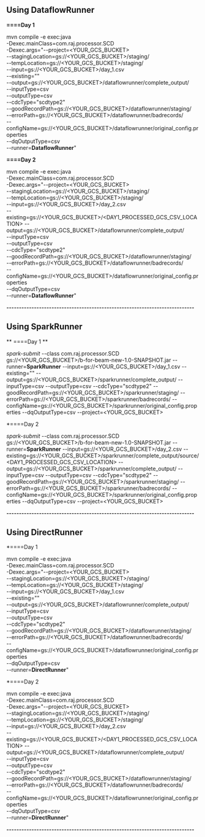 


## Using DataflowRunner

**====Day 1**

mvn compile -e exec:java \
 -Dexec.mainClass=com.raj.processor.SCD \
      -Dexec.args="--project=<YOUR_GCS_BUCKET> \
      --stagingLocation=gs://<YOUR_GCS_BUCKET>/staging/ \
      --tempLocation=gs://<YOUR_GCS_BUCKET>/staging/ \
      --input=gs://<YOUR_GCS_BUCKET>/day_1.csv \
      --existing="" \
  	  --output=gs://<YOUR_GCS_BUCKET>/dataflowrunner/complete_output/  \
      --inputType=csv \
      --outputType=csv  \
      --cdcType="scdtype2" \
      --goodRecordPath=gs://<YOUR_GCS_BUCKET>/dataflowrunner/staging/ \
      --errorPath=gs://<YOUR_GCS_BUCKET>/dataflowrunner/badrecords/ \
      --configName=gs://<YOUR_GCS_BUCKET>/dataflowrunner/original_config.properties \
      --dqOutputType=csv \
      --runner=**DataflowRunner**"

**====Day 2**
 
 mvn compile -e exec:java \
 -Dexec.mainClass=com.raj.processor.SCD \
      -Dexec.args="--project=<YOUR_GCS_BUCKET> \
      --stagingLocation=gs://<YOUR_GCS_BUCKET>/staging/ \
      --tempLocation=gs://<YOUR_GCS_BUCKET>/staging/ \
      --input=gs://<YOUR_GCS_BUCKET>/day_2.csv \
      --existing=gs://<YOUR_GCS_BUCKET>/<DAY1_PROCESSED_GCS_CSV_LOCATION>
  	  --output=gs://<YOUR_GCS_BUCKET>/dataflowrunner/complete_output/  \
      --inputType=csv \
      --outputType=csv  \
      --cdcType="scdtype2" \
      --goodRecordPath=gs://<YOUR_GCS_BUCKET>/dataflowrunner/staging/ \
      --errorPath=gs://<YOUR_GCS_BUCKET>/dataflowrunner/badrecords/ \
      --configName=gs://<YOUR_GCS_BUCKET>/dataflowrunner/original_config.properties \
      --dqOutputType=csv \
      --runner=**DataflowRunner**"


**---------------------------------------------------------------------------**

## Using SparkRunner
     
** ====Day 1 **

*spark-submit* --class com.raj.processor.SCD gs://<YOUR_GCS_BUCKET>/b-for-beam-new-1.0-SNAPSHOT.jar --runner=**SparkRunner** --input=gs://<YOUR_GCS_BUCKET>/day_1.csv --existing="" --output=gs://<YOUR_GCS_BUCKET>/sparkrunner/complete_output/ --inputType=csv --outputType=csv --cdcType="scdtype2" --goodRecordPath=gs://<YOUR_GCS_BUCKET>/sparkrunner/staging/ --errorPath=gs://<YOUR_GCS_BUCKET>/sparkrunner/badrecords/ --configName=gs://<YOUR_GCS_BUCKET>/sparkrunner/original_config.properties --dqOutputType=csv --project=<YOUR_GCS_BUCKET>

*====Day 2

*spark-submit* --class com.raj.processor.SCD gs://<YOUR_GCS_BUCKET>/b-for-beam-new-1.0-SNAPSHOT.jar --runner=**SparkRunner** --input=gs://<YOUR_GCS_BUCKET>/day_2.csv --existing=gs://<YOUR_GCS_BUCKET>/sparkrunner/complete_output/source/<DAY1_PROCESSED_GCS_CSV_LOCATION> --output=gs://<YOUR_GCS_BUCKET>/sparkrunner/complete_output/ --inputType=csv --outputType=csv --cdcType="scdtype2" --goodRecordPath=gs://<YOUR_GCS_BUCKET>/sparkrunner/staging/ --errorPath=gs://<YOUR_GCS_BUCKET>/sparkrunner/badrecords/ --configName=gs://<YOUR_GCS_BUCKET>/sparkrunner/original_config.properties --dqOutputType=csv --project=<YOUR_GCS_BUCKET>


**---------------------------------------------------------------------------**

## Using DirectRunner

*====Day 1

mvn compile -e exec:java \
 -Dexec.mainClass=com.raj.processor.SCD \
      -Dexec.args="--project=<YOUR_GCS_BUCKET> \
      --stagingLocation=gs://<YOUR_GCS_BUCKET>/staging/ \
      --tempLocation=gs://<YOUR_GCS_BUCKET>/staging/ \
      --input=gs://<YOUR_GCS_BUCKET>/day_1.csv \
      --existing="" \
  	  --output=gs://<YOUR_GCS_BUCKET>/dataflowrunner/complete_output/  \
      --inputType=csv \
      --outputType=csv  \
      --cdcType="scdtype2" \
      --goodRecordPath=gs://<YOUR_GCS_BUCKET>/dataflowrunner/staging/ \
      --errorPath=gs://<YOUR_GCS_BUCKET>/dataflowrunner/badrecords/ \
      --configName=gs://<YOUR_GCS_BUCKET>/dataflowrunner/original_config.properties \
      --dqOutputType=csv \
      --runner=**DirectRunner**"

*====Day 2
 
 mvn compile -e exec:java \
 -Dexec.mainClass=com.raj.processor.SCD \
      -Dexec.args="--project=<YOUR_GCS_BUCKET> \
      --stagingLocation=gs://<YOUR_GCS_BUCKET>/staging/ \
      --tempLocation=gs://<YOUR_GCS_BUCKET>/staging/ \
      --input=gs://<YOUR_GCS_BUCKET>/day_2.csv \
      --existing=gs://<YOUR_GCS_BUCKET>/<DAY1_PROCESSED_GCS_CSV_LOCATION>
  	  --output=gs://<YOUR_GCS_BUCKET>/dataflowrunner/complete_output/  \
      --inputType=csv \
      --outputType=csv  \
      --cdcType="scdtype2" \
      --goodRecordPath=gs://<YOUR_GCS_BUCKET>/dataflowrunner/staging/ \
      --errorPath=gs://<YOUR_GCS_BUCKET>/dataflowrunner/badrecords/ \
      --configName=gs://<YOUR_GCS_BUCKET>/dataflowrunner/original_config.properties \
      --dqOutputType=csv \
      --runner=**DirectRunner**"

**---------------------------------------------------------------------------**

